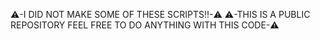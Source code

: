 ⚠️-I DID NOT MAKE SOME OF THESE SCRIPTS!!-⚠️ 
⚠️-THIS IS A PUBLIC REPOSITORY FEEL FREE TO DO ANYTHING WITH THIS CODE-⚠️

